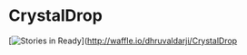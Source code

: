 # CrystalDrop

[![Stories in Ready](https://badge.waffle.io/dhruvaldarji/CrystalDrop.svg?label=ready&title=Ready)](http://waffle.io/dhruvaldarji/CrystalDrop
